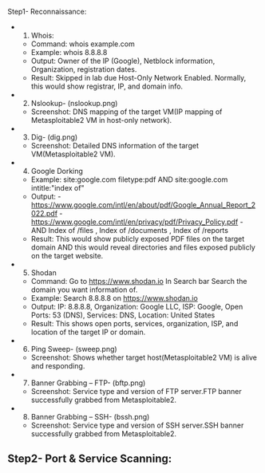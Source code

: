 Step1- Reconnaissance:
- 1. Whois:
  - Command: whois example.com
  - Example: whois 8.8.8.8
  - Output: Owner of the IP (Google), Netblock information, Organization, registration dates.
  - Result: Skipped in lab due Host-Only Network Enabled. Normally, this would show registrar, IP, and domain info.
- 2. Nslookup- (nslookup.png)
  - Screenshot: DNS mapping of the target VM(IP mapping of Metasploitable2 VM in host-only network).
- 3. Dig- (dig.png)
  - Screenshot: Detailed DNS information of the target VM(Metasploitable2 VM).
- 4. Google Dorking
  - Example: site:google.com filetype:pdf   AND    site:google.com intitle:"index of"
  - Output: - https://www.google.com/intl/en/about/pdf/Google_Annual_Report_2022.pdf
            - https://www.google.com/intl/en/privacy/pdf/Privacy_Policy.pdf
            - AND Index of /files , Index of /documents , Index of /reports
  - Result: This would show publicly exposed PDF files on the target domain AND this would reveal                        directories and files exposed publicly on the target website.
- 5. Shodan
  - Command: Go to https://www.shodan.io In Search bar Search the domain you want information of.
  - Example: Search 8.8.8.8 on https://www.shodan.io
  - Output: IP: 8.8.8.8, Organization: Google LLC, ISP: Google, Open Ports: 53 (DNS), Services: DNS, Location: United States
  - Result: This shows open ports, services, organization, ISP, and location of the target IP or domain.

- 6. Ping Sweep- (sweep.png)
  - Screenshot: Shows whether target host(Metasploitable2 VM) is alive and responding.
- 7. Banner Grabbing – FTP- (bftp.png)
  - Screenshot: Service type and version of FTP server.FTP banner successfully grabbed from Metasploitable2.
- 8. Banner Grabbing – SSH- (bssh.png)
  - Screenshot: Service type and version of SSH server.SSH banner successfully grabbed from Metasploitable2.

Step2-  Port & Service Scanning:
- 
